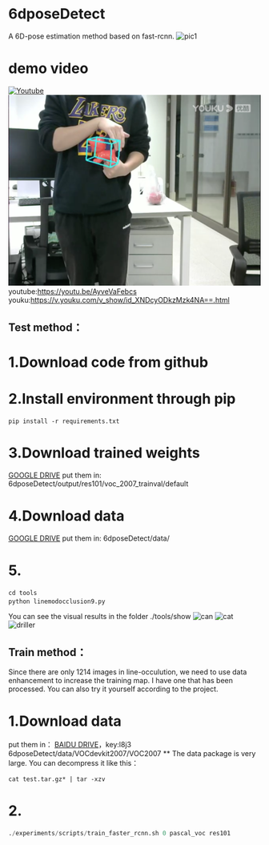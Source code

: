 # 6dposeDetect
A 6D-pose estimation method based on fast-rcnn.
![pic1](./pic1.png)
# demo video
[![Youtube](./showvideo.png)](https://youtu.be/AyveVaFebcs)
[![youku](./pic2.png)](https://v.youku.com/v_show/id_XNDkxMzI4Mjk2MA==.html)
youtube:https://youtu.be/AyveVaFebcs
youku:https://v.youku.com/v_show/id_XNDcyODkzMzk4NA==.html
## Test method：
# 1.Download code from github
# 2.Install environment through pip
```
pip install -r requirements.txt
```
# 3.Download trained weights
[GOOGLE DRIVE](https://drive.google.com/drive/folders/1Z7fj3mcl9QljusnHs6kW55vihbuOg9y_?usp=sharing)
put them in:
6dposeDetect/output/res101/voc_2007_trainval/default
# 4.Download data
[GOOGLE DRIVE](https://drive.google.com/drive/folders/1DD5ZOnsbIOcRCn2qnj5MhUkatjOHEij6?usp=sharing)
put them in:
6dposeDetect/data/
# 5.
```python
cd tools
python linemodocclusion9.py
```
You can see the visual results in the folder ./tools/show
![can](./can_00000.jpg)
![cat](./cat_00000.jpg)
![driller](./driller_00000.jpg)
## Train method：
Since there are only 1214 images in line-occulution, we need to use data enhancement to increase the training map. I have one that has been processed. You can also try it yourself according to the project.
# 1.Download data
put them in：
[BAIDU DRIVE](https://pan.baidu.com/s/1izQrfXUbfEG4RwBml1nyVQ )，key:l8j3
6dposeDetect/data/VOCdevkit2007/VOC2007
** The data package is very large. You can decompress it like this：
```
cat test.tar.gz* | tar -xzv
```
# 2.
```python
./experiments/scripts/train_faster_rcnn.sh 0 pascal_voc res101
```
